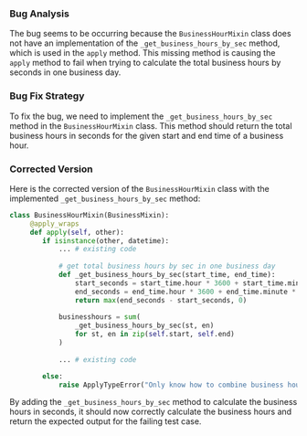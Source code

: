 ### Bug Analysis
The bug seems to be occurring because the `BusinessHourMixin` class does not have an implementation of the `_get_business_hours_by_sec` method, which is used in the `apply` method. This missing method is causing the `apply` method to fail when trying to calculate the total business hours by seconds in one business day.

### Bug Fix Strategy
To fix the bug, we need to implement the `_get_business_hours_by_sec` method in the `BusinessHourMixin` class. This method should return the total business hours in seconds for the given start and end time of a business hour.

### Corrected Version
Here is the corrected version of the `BusinessHourMixin` class with the implemented `_get_business_hours_by_sec` method:

```python
class BusinessHourMixin(BusinessMixin):
     @apply_wraps
     def apply(self, other):
        if isinstance(other, datetime):
            ... # existing code
        
            # get total business hours by sec in one business day
            def _get_business_hours_by_sec(start_time, end_time):
                start_seconds = start_time.hour * 3600 + start_time.minute * 60
                end_seconds = end_time.hour * 3600 + end_time.minute * 60
                return max(end_seconds - start_seconds, 0)
            
            businesshours = sum(
                _get_business_hours_by_sec(st, en)
                for st, en in zip(self.start, self.end)
            )
            
            ... # existing code

        else:
            raise ApplyTypeError("Only know how to combine business hour with datetime")
```

By adding the `_get_business_hours_by_sec` method to calculate the business hours in seconds, it should now correctly calculate the business hours and return the expected output for the failing test case.